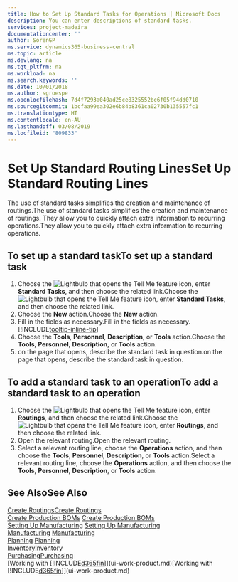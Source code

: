 ```yaml
---
title: How to Set Up Standard Tasks for Operations | Microsoft Docs
description: You can enter descriptions of standard tasks.
services: project-madeira
documentationcenter: ''
author: SorenGP
ms.service: dynamics365-business-central
ms.topic: article
ms.devlang: na
ms.tgt_pltfrm: na
ms.workload: na
ms.search.keywords: ''
ms.date: 10/01/2018
ms.author: sgroespe
ms.openlocfilehash: 7d4f7293a040ad25ce8325552bc6f05f94dd0710
ms.sourcegitcommit: 1bcfaa99ea302e6b84b8361ca02730b135557fc1
ms.translationtype: HT
ms.contentlocale: en-AU
ms.lasthandoff: 03/08/2019
ms.locfileid: "809833"
---
```

# <a name="set-up-standard-routing-lines"></a><span data-ttu-id="a862e-103">Set Up Standard Routing Lines</span><span class="sxs-lookup"><span data-stu-id="a862e-103">Set Up Standard Routing Lines</span></span>
<span data-ttu-id="a862e-104">The use of standard tasks simplifies the creation and maintenance of routings.</span><span class="sxs-lookup"><span data-stu-id="a862e-104">The use of standard tasks simplifies the creation and maintenance of routings.</span></span> <span data-ttu-id="a862e-105">They allow you to quickly attach extra information to recurring operations.</span><span class="sxs-lookup"><span data-stu-id="a862e-105">They allow you to quickly attach extra information to recurring operations.</span></span>

## <a name="to-set-up-a-standard-task"></a><span data-ttu-id="a862e-106">To set up a standard task</span><span class="sxs-lookup"><span data-stu-id="a862e-106">To set up a standard task</span></span>
1. <span data-ttu-id="a862e-107">Choose the ![Lightbulb that opens the Tell Me feature](media/ui-search/search_small.png "Tell me what you want to do") icon, enter **Standard Tasks**, and then choose the related link.</span><span class="sxs-lookup"><span data-stu-id="a862e-107">Choose the ![Lightbulb that opens the Tell Me feature](media/ui-search/search_small.png "Tell me what you want to do") icon, enter **Standard Tasks**, and then choose the related link.</span></span>
2. <span data-ttu-id="a862e-108">Choose the **New** action.</span><span class="sxs-lookup"><span data-stu-id="a862e-108">Choose the **New** action.</span></span>
3. <span data-ttu-id="a862e-109">Fill in the fields as necessary.</span><span class="sxs-lookup"><span data-stu-id="a862e-109">Fill in the fields as necessary.</span></span> [!INCLUDE[tooltip-inline-tip](includes/tooltip-inline-tip_md.md)]
4. <span data-ttu-id="a862e-110">Choose the **Tools**, **Personnel**, **Description**, or **Tools** action.</span><span class="sxs-lookup"><span data-stu-id="a862e-110">Choose the **Tools**, **Personnel**, **Description**, or **Tools** action.</span></span>
5. <span data-ttu-id="a862e-111">on the page that opens, describe the standard task in question.</span><span class="sxs-lookup"><span data-stu-id="a862e-111">on the page that opens, describe the standard task in question.</span></span>

## <a name="to-add-a-standard-task-to-an-operation"></a><span data-ttu-id="a862e-112">To add a standard task to an operation</span><span class="sxs-lookup"><span data-stu-id="a862e-112">To add a standard task to an operation</span></span>
1. <span data-ttu-id="a862e-113">Choose the ![Lightbulb that opens the Tell Me feature](media/ui-search/search_small.png "Tell me what you want to do") icon, enter **Routings**, and then choose the related link.</span><span class="sxs-lookup"><span data-stu-id="a862e-113">Choose the ![Lightbulb that opens the Tell Me feature](media/ui-search/search_small.png "Tell me what you want to do") icon, enter **Routings**, and then choose the related link.</span></span>
2. <span data-ttu-id="a862e-114">Open the relevant routing.</span><span class="sxs-lookup"><span data-stu-id="a862e-114">Open the relevant routing.</span></span>
3. <span data-ttu-id="a862e-115">Select a relevant routing line, choose the **Operations** action, and then choose the **Tools**, **Personnel**, **Description**, or **Tools** action.</span><span class="sxs-lookup"><span data-stu-id="a862e-115">Select a relevant routing line, choose the **Operations** action, and then choose the **Tools**, **Personnel**, **Description**, or **Tools** action.</span></span>

## <a name="see-also"></a><span data-ttu-id="a862e-116">See Also</span><span class="sxs-lookup"><span data-stu-id="a862e-116">See Also</span></span>  
[<span data-ttu-id="a862e-117">Create Routings</span><span class="sxs-lookup"><span data-stu-id="a862e-117">Create Routings</span></span>](production-how-to-create-routings.md)  
<span data-ttu-id="a862e-118">[Create Production BOMs](production-how-to-create-production-boms.md)   </span><span class="sxs-lookup"><span data-stu-id="a862e-118">[Create Production BOMs](production-how-to-create-production-boms.md)   </span></span>  
<span data-ttu-id="a862e-119">[Setting Up Manufacturing](production-configure-production-processes.md) </span><span class="sxs-lookup"><span data-stu-id="a862e-119">[Setting Up Manufacturing](production-configure-production-processes.md) </span></span>  
<span data-ttu-id="a862e-120">[Manufacturing](production-manage-manufacturing.md)  </span><span class="sxs-lookup"><span data-stu-id="a862e-120">[Manufacturing](production-manage-manufacturing.md)  </span></span>  
<span data-ttu-id="a862e-121">[Planning](production-planning.md) </span><span class="sxs-lookup"><span data-stu-id="a862e-121">[Planning](production-planning.md) </span></span>  
[<span data-ttu-id="a862e-122">Inventory</span><span class="sxs-lookup"><span data-stu-id="a862e-122">Inventory</span></span>](inventory-manage-inventory.md)  
[<span data-ttu-id="a862e-123">Purchasing</span><span class="sxs-lookup"><span data-stu-id="a862e-123">Purchasing</span></span>](purchasing-manage-purchasing.md)  
<span data-ttu-id="a862e-124">[Working with [!INCLUDE[d365fin](includes/d365fin_md.md)]](ui-work-product.md)</span><span class="sxs-lookup"><span data-stu-id="a862e-124">[Working with [!INCLUDE[d365fin](includes/d365fin_md.md)]](ui-work-product.md)</span></span>  
